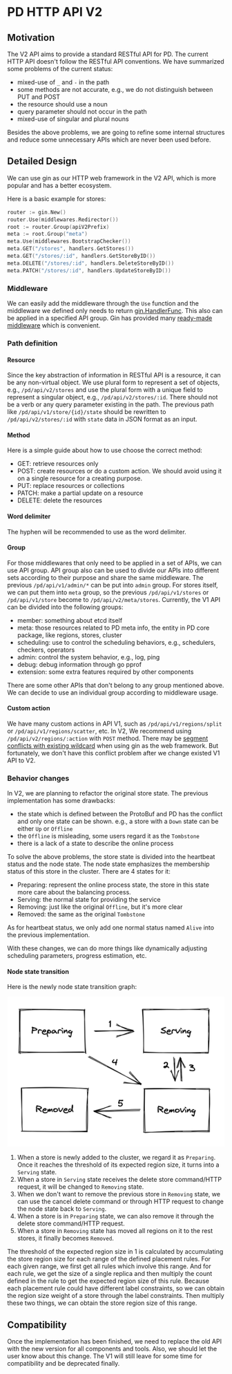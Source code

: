 # PD HTTP API V2

## Motivation

The V2 API aims to provide a standard RESTful API for PD. The current HTTP API doesn't follow the RESTful API conventions. We have summarized some problems of the current status:

- mixed-use of `_` and `-` in the path
- some methods are not accurate, e.g., we do not distinguish between PUT and POST
- the resource should use a noun    
- query parameter should not occur in the path
- mixed-use of singular and plural nouns

Besides the above problems, we are going to refine some internal structures and reduce some unnecessary APIs which are never been used before.

## Detailed Design

We can use gin as our HTTP web framework in the V2 API, which is more popular and has a better ecosystem.

Here is a basic example for stores:

```go
router := gin.New()
router.Use(middlewares.Redirector())
root := router.Group(apiV2Prefix)
meta := root.Group("meta")
meta.Use(middlewares.BootstrapChecker())
meta.GET("/stores", handlers.GetStores())
meta.GET("/stores/:id", handlers.GetStoreByID())
meta.DELETE("/stores/:id", handlers.DeleteStoreByID())
meta.PATCH("/stores/:id", handlers.UpdateStoreByID())
```

### Middleware

We can easily add the middleware through the `Use` function and the middleware we defined only needs to return [gin.HandlerFunc](https://github.com/gin-gonic/gin/blob/v1.7.7/gin.go#L34). This also can be applied in a specified API group. Gin has provided many [ready-made middleware](https://github.com/gin-contrib) which is convenient.

### Path definition

#### Resource

Since the key abstraction of information in RESTful API is a resource, it can be any non-virtual object. We use plural form to represent a set of objects, e.g., `/pd/api/v2/stores` and use the plural form with a unique field to represent a singular object, e.g., `/pd/api/v2/stores/:id`. There should not be a verb or any query parameter existing in the path. The previous path like `/pd/api/v1/store/{id}/state` should be rewritten to `/pd/api/v2/stores/:id` with `state` data in JSON format as an input.

#### Method

Here is a simple guide about how to use choose the correct method:

- GET: retrieve resources only
- POST: create resources or do a custom action. We should avoid using it on a single resource for a creating purpose.
- PUT: replace resources or collections
- PATCH: make a partial update on a resource
- DELETE: delete the resources

#### Word delimiter

The hyphen will be recommended to use as the word delimiter.

#### Group

For those middlewares that only need to be applied in a set of APIs, we can use API group. API group also can be used to divide our APIs into different sets according to their purpose and share the same middleware. The previous `/pd/api/v1/admin/*` can be put into `admin` group. For stores itself, we can put them into `meta` group, so the previous `/pd/api/v1/stores` or `/pd/api/v1/store` become to `/pd/api/v2/meta/stores`. Currently, the V1 API can be divided into the following groups:

- member: something about etcd itself
- meta: those resources related to PD meta info, the entity in PD core package, like regions, stores, cluster
- scheduling: use to control the scheduling behaviors, e.g., schedulers, checkers, operators
- admin: control the system behavior, e.g., log, ping
- debug: debug information through go pprof
- extension: some extra features required by other components

There are some other APIs that don't belong to any group mentioned above. We can decide to use an individual group according to middleware usage.

#### Custom action

We have many custom actions in API V1, such as `/pd/api/v1/regions/split` or `/pd/api/v1/regions/scatter`, etc. In V2, We recommend using `/pd/api/v2/regions/:action` with `POST` method. There may be [segment conflicts with existing wildcard](https://github.com/gin-gonic/gin/issues/1301) when using gin as the web framework. But fortunately, we don't have this conflict problem after we change existed V1 API to V2.

### Behavior changes

In V2, we are planning to refactor the original store state. The previous implementation has some drawbacks:

- the state which is defined between the ProtoBuf and PD has the conflict and only one state can be shown. e.g., a store with a `Down` state can be either `Up` or `Offline`
- the `Offline` is misleading, some users regard it as the `Tombstone`
- there is a lack of a state to describe the online process

To solve the above problems, the store state is divided into the heartbeat status and the node state. The node state emphasizes the membership status of this store in the cluster. There are 4 states for it:

- Preparing: represent the online process state, the store in this state more care about the balancing process.
- Serving: the normal state for providing the service
- Removing: just like the original `Offline`, but it's more clear
- Removed: the same as the original `Tombstone`

As for heartbeat status, we only add one normal status named `Alive` into the previous implementation.

With these changes, we can do more things like dynamically adjusting scheduling parameters, progress estimation, etc.

#### Node state transition

Here is the newly node state transition graph:

![node state transition](../media/node-state-transition.png)

1. When a store is newly added to the cluster, we regard it as `Preparing`. Once it reaches the threshold of its expected region size, it turns into a `Serving` state.
2. When a store in `Serving` state receives the delete store command/HTTP request, it will be changed to `Removing` state.
3. When we don't want to remove the previous store in `Removing` state, we can use the cancel delete command or through HTTP request to change the node state back to `Serving`.
4. When a store is in `Preparing` state, we can also remove it through the delete store command/HTTP request.
5. When a store in `Removing` state has moved all regions on it to the rest stores, it finally becomes `Removed`.

The threshold of the expected region size in 1 is calculated by accumulating the store region size for each range of the defined placement rules. 
For each given range, we first get all rules which involve this range. And for each rule, we get the size of a single replica and then multiply the count defined in the rule to get the expected region size of this rule. Because each placement rule could have different label constraints, so we can obtain the region size weight of a store through the label constraints. Then multiply these two things, we can obtain the store region size of this range.

## Compatibility
Once the implementation has been finished, we need to replace the old API with the new version for all components and tools. Also, we should let the user know about this change. The V1 will still leave for some time for compatibility and be deprecated finally.
